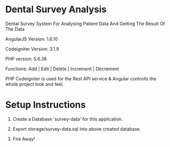 # Dental Survey Analysis
Dental Survey System For Analysing Patient Data And Getting The Result Of The Data

AngularJS Version: 1.6.10

Codeigniter Version: 3.1.9

PHP version: 5.6.38

Functions: Add | Edit | Delete | Increment | Decrement

PHP Codeigniter is used for the Rest API service & Angular controlls the whole project look and feel.


# Setup Instructions

1. Create a Database 'survey-data' for this application.

2. Export storage/survey-data.sql into above created database.

3. Fire Away!